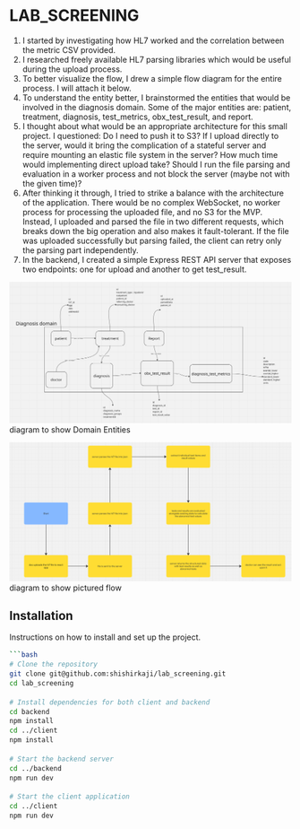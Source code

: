 # LAB_SCREENING

1. I started by investigating how HL7 worked and the correlation between the metric CSV provided.
2. I researched freely available HL7 parsing libraries which would be useful during the upload process.
3. To better visualize the flow, I drew a simple flow diagram for the entire process. I will attach it below.
4. To understand the entity better, I brainstormed the entities that would be involved in the diagnosis domain. Some of the major entities are: patient, treatment, diagnosis, test_metrics, obx_test_result, and report.
5. I thought about what would be an appropriate architecture for this small project. I questioned: Do I need to push it to S3? If I upload directly to the server, would it bring the complication of a stateful server and require mounting an elastic file system in the server? How much time would implementing direct upload take? Should I run the file parsing and evaluation in a worker process and not block the server (maybe not with the given time)?
6. After thinking it through, I tried to strike a balance with the architecture of the application. There would be no complex WebSocket, no worker process for processing the uploaded file, and no S3 for the MVP. Instead, I uploaded and parsed the file in two different requests, which breaks down the big operation and also makes it fault-tolerant. If the file was uploaded successfully but parsing failed, the client can retry only the parsing part independently.
7. In the backend, I created a simple Express REST API server that exposes two endpoints: one for upload and another to get test_result.

![alt text](image.png)
diagram to show Domain Entities

![alt text](image-1.png)
diagram to show pictured flow

## Installation

Instructions on how to install and set up the project.

````bash
```bash
# Clone the repository
git clone git@github.com:shishirkaji/lab_screening.git
cd lab_screening

# Install dependencies for both client and backend
cd backend
npm install
cd ../client
npm install

# Start the backend server
cd ../backend
npm run dev

# Start the client application
cd ../client
npm run dev
````
